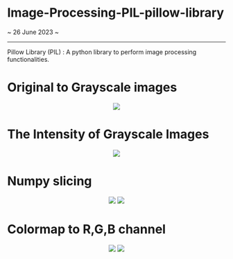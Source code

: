 # Image-Processing-PIL-pillow-library
~ 26 June 2023 ~

---
Pillow Library (PIL) : A python library to perform image processing functionalities.

<H1><B>Original to Grayscale images</B></H1>
<p align="center">
  <img src="https://github.com/sabrinaMKE201073/test-html-coding/assets/95947484/6a3b9f94-76da-40bd-9402-e5952b635257">
</p>


<H1><B>The Intensity of Grayscale Images</B></H1>
<p align="center">
  <img src="https://github.com/sabrinaMKE201073/test-html-coding/assets/95947484/27085184-239a-4598-a5c4-e59028d77494">
</p>

<H1><B>Numpy slicing</B></H1>
<p align="center">
  <img src="https://github.com/sabrinaMKE201073/test-html-coding/assets/95947484/9c9e15b6-69ef-4d8d-a678-0f4a76da675c">
  <img src="https://github.com/sabrinaMKE201073/test-html-coding/assets/95947484/8d77a487-b03e-4500-aeb3-779534bc5ec6">
</p>

<H1><B>Colormap to R,G,B channel</B></H1>
<p align="center">
  <img src="https://github.com/sabrinaMKE201073/test-html-coding/assets/95947484/0cf4b6d9-390d-4155-a15d-8eaee49da9a8">
  <img src="https://github.com/sabrinaMKE201073/test-html-coding/assets/95947484/338afcaa-c3e9-4786-8720-21bf281dd552">
</p>
